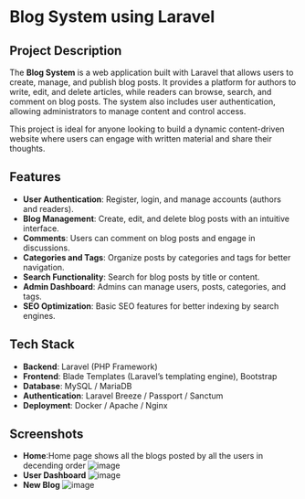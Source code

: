 # Blog System using Laravel

## Project Description

The **Blog System** is a web application built with Laravel that allows users to create, manage, and publish blog posts. It provides a platform for authors to write, edit, and delete articles, while readers can browse, search, and comment on blog posts. The system also includes user authentication, allowing administrators to manage content and control access.

This project is ideal for anyone looking to build a dynamic content-driven website where users can engage with written material and share their thoughts.

## Features

- **User Authentication**: Register, login, and manage accounts (authors and readers).
- **Blog Management**: Create, edit, and delete blog posts with an intuitive interface.
- **Comments**: Users can comment on blog posts and engage in discussions.
- **Categories and Tags**: Organize posts by categories and tags for better navigation.
- **Search Functionality**: Search for blog posts by title or content.
- **Admin Dashboard**: Admins can manage users, posts, categories, and tags.
- **SEO Optimization**: Basic SEO features for better indexing by search engines.

## Tech Stack

- **Backend**: Laravel (PHP Framework)
- **Frontend**: Blade Templates (Laravel’s templating engine), Bootstrap
- **Database**: MySQL / MariaDB
- **Authentication**: Laravel Breeze / Passport / Sanctum
- **Deployment**: Docker / Apache / Nginx
## Screenshots

- **Home**:Home page shows all the blogs posted by all the users in decending order
![image](https://github.com/Kushalobroy/blog-system-using-laravel/assets/92447922/eb8686ef-7784-447a-993d-3eacf666d766)
- **User Dashboard**
![image](https://github.com/Kushalobroy/blog-system-using-laravel/assets/92447922/43996a06-900d-4441-857d-cea6adac87a6)
- **New Blog**
![image](https://github.com/Kushalobroy/blog-system-using-laravel/assets/92447922/8af7ae47-daa1-4a48-9eb0-4610f8947a7b)


